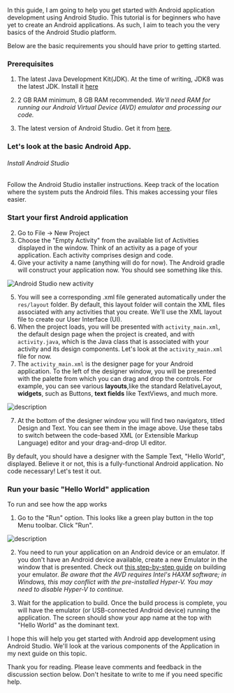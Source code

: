 In this guide, I am going to help you get started with Android application development using Android Studio. This tutorial is for beginners who have yet to create an Android applications. As such, I aim to teach you the very basics of the Android Studio platform. 

Below are the basic requirements you should have prior to getting started.

### Prerequisites 

1.  The latest Java Development Kit(JDK). At the time of writing, JDK8 was the latest JDK. Install it [here](http://www.oracle.com/technetwork/java/javase/downloads/jdk8-downloads-2133151.html)

2.  2 GB RAM minimum, 8 GB RAM recommended. *We'll need RAM for running our Android Virtual Device (AVD) emulator and processing our code.*

3.  The latest version of Android Studio. Get it from [here](https://developer.android.com/studio/index.html).


### Let's look at the basic Android App.

######  Install Android Studio

Follow the Android Studio installer instructions. Keep track of the location where the system puts the Android files. This makes accessing your files easier.

### Start your first Android application

2.  Go to File -> New Project
3.  Choose the "Empty Activity" from the available list of Activities displayed in the window. Think of an activity as a page of your application. Each activity comprises design and code. 
4.  Give your activity a name (anything will do for now). The Android gradle will construct your application now. You should see something like this.


![Android Studio new activity](https://raw.githubusercontent.com/pluralsight/guides/master/images/fa23df0d-df65-47f0-9bed-3c61f257feb6.png)

5.  You will see a corresponding .xml file generated automatically under the `res/layout` folder. By default, this layout folder will contain the XML files associated with any activities that you create. We'll use the XML layout file to create our User Interface (UI).
5.  When the project loads, you will be presented with `activity_main.xml`, the default design page when the project is created, and with `activity.java`, which is the Java class that is associated with your activity and its design components. Let's look at the `activity_main.xml` file for now.
6.  The `activity_main.xml` is the designer page for your Android application. To the left of the designer window, you will be presented with the palette from which you can drag and drop the controls. For example, you can see various __layouts__,like the standard RelativeLayout, __widgets__, such as Buttons, __text fields__ like TextViews,  and much more.

![description](https://raw.githubusercontent.com/pluralsight/guides/master/images/08106c25-2aae-4de5-899b-1e9e9b8ff9ca.png)


7.  At the bottom of the designer window you will find two navigators, titled Design and Text. You can see them in the image above. Use these tabs to switch between the code-based XML (or Extensible Markup Language) editor and your drag-and-drop UI editor.
  
By default, you should have a designer with the Sample Text, "Hello World", displayed. Believe it or not, this is a fully-functional Android application. No code necessary! Let's test it out.

### Run your basic "Hello World" application

To run and see how the app works 

1.  Go to the "Run" option. This looks like a green play button in the top Menu toolbar. Click "Run".


![description](https://raw.githubusercontent.com/pluralsight/guides/master/images/22639add-b356-4023-af96-0a1074399842.png)


2.  You need to run your application on an Android device or an emulator. If you don't have an Android device available, create a new Emulator in the window that is presented. Check out [this step-by-step guide](https://www.embarcadero.com/starthere/xe5/mobdevsetup/android/en/creating_an_android_emulator.html) on building your emulator. *Be aware that the AVD requires Intel's HAXM software; in Windows, this may conflict with the pre-installed Hyper-V. You may need to disable Hyper-V to continue.*

3.  Wait for the application to build. Once the build process is complete, you will have the emulator (or USB-connected Android device) running the application. The screen should show your app name at the top with "Hello World" as the dominant text.

I hope this will help you get started with Android app development using Android Studio. We'll look at the various components of the Application in my next guide on this topic.

Thank you for reading. Please leave comments and feedback in the discussion section below. Don't hesitate to write to me if you need specific help. 

